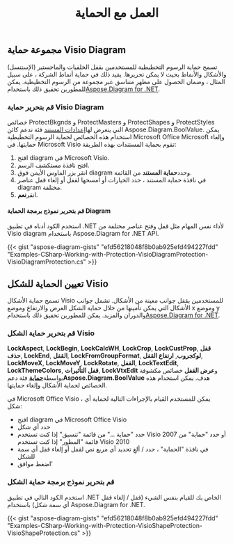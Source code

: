 ﻿---
title: العمل مع الحماية
type: docs
weight: 170
url: /ar/net/working-with-protection/
description: يشرح هذا القسم كيفية ضبط الحماية في diagram مع Aspose.Diagram.
---
## **مجموعة حماية Visio Diagram**
 تسمح حماية الرسوم التخطيطية للمستخدمين بقفل الخلفيات والماجستير (الإستنسل) والأشكال والأنماط بحيث لا يمكن تحريرها. يفيد ذلك في حماية أنماط الشركة ، على سبيل المثال ، وضمان الحصول على مظهر متناسق عبر مجموعة من الرسوم التخطيطية. يمكن للمطورين تحقيق ذلك باستخدام[Aspose.Diagram for .NET](https://products.aspose.com/diagram/net/).
### **قم بتحرير حماية Visio Diagram**
خصائص ProtectBkgnds و ProtectMasters و ProtectShapes و ProtectStyles التي يتعرض لها[إعدادات المستند](http://www.aspose.com/api/net/diagram/aspose.diagram/documentsettings) فئة تدعم كائن Aspose.Diagram.BoolValue. يمكن استخدام هذه الخصائص لحماية الرسوم التخطيطية Microsoft Office Microsoft وإلغاء حمايتها. في Microsoft Visio تقوم بحماية المستندات بهذه الطريقة:

1. افتح diagram في Microsoft Visio.
1. افتح نافذة مستكشف الرسم.
1.  انقر بزر الماوس الأيمن فوق diagram وحدد**حماية المستند** من القائمة.
1. في نافذة حماية المستند ، حدد الخيارات أو امسحها لقفل أو إلغاء قفل عناصر diagram مختلفة.
1.  انقر**نعم**.
#### **قم بتحرير نموذج برمجة الحماية Diagram**
استخدم الكود أدناه في تطبيق .NET لأداء نفس المهام مثل قفل وفتح عناصر مختلفة من Visio diagram باستخدام Aspose.Diagram for .NET API.

{{< gist "aspose-diagram-gists" "efd56218048f8b0ab925efd494227fdd" "Examples-CSharp-Working-with-Protection-VisioDiagramProtection-VisioDiagramProtection.cs" >}}
## **تعيين الحماية للشكل Visio**
 تسمح حماية الأشكال Visio للمستخدمين بقفل جوانب معينة من الأشكال. تشمل جوانب الأشكال التي يمكن تأمينها من خلال حماية الشكل العرض والارتفاع وموضع x وموضع y والدوران والمزيد. يمكن للمطورين تحقيق ذلك باستخدام[Aspose.Diagram for .NET](https://products.aspose.com/diagram/net/).
### **قم بتحرير حماية الشكل Visio**
**LockAspect**, **LockBegin**, **LockCalcWH**, **LockCrop**, **LockCustProp**, **قفل حذف**, **LockEnd**, **القفل**, **LockFromGroupFormat**, **لوكجروب**, **ارتفاع القفل**, **LockMoveX**, **LockMoveY**, **LockRotate**, **القفل**, **LockTextEdit**, **LockThemeColors**, **قفل التأثيرات**, **LockVtxEdit** و**عرض القفل** خصائص مكشوفة بواسطة[**حماية**](http://www.aspose.com/api/net/diagram/aspose.diagram/Protection) فئة دعم**Aspose.Diagram.BoolValue** هدف. يمكن استخدام هذه الخصائص لحماية الأشكال وإلغاء حمايتها.

في Microsoft Office Visio ، يمكن للمستخدم القيام بالإجراءات التالية لحماية أي شكل:

- افتح diagram في Microsoft Office Visio
- حدد أي شكل
- حدد "حماية ..." من قائمة "تنسيق" إذا كنت تستخدم Visio 2007 أو حدد "حماية" من قائمة "المطور" إذا كنت تستخدم Visio 2010
- في نافذة "الحماية" ، حدد / ألغِ تحديد أي مربع نص لقفل أو إلغاء قفل أي سمة للشكل
- اضغط موافق'
### **قم بتحرير نموذج برمجة حماية الشكل**
استخدم الكود التالي في تطبيق .NET الخاص بك للقيام بنفس الشيء (قفل / إلغاء قفل أي سمة شكل) باستخدام Aspose.Diagram for .NET.

{{< gist "aspose-diagram-gists" "efd56218048f8b0ab925efd494227fdd" "Examples-CSharp-Working-with-Protection-VisioShapeProtection-VisioShapeProtection.cs" >}}
